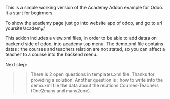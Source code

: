 This is a simple working version of the Academy Addon example for Odoo. It a start for beginners.

To show the academy page just go into website app of odoo, and go to url yoursite/academy/

This addon includes a view.xml files, in order to be able to add datas on backend side of odoo, into academy top menu.
The demo.xml file contains datas : the courses and teachers relation are not stated, so you can affect a teacher to a course into the backend menu.

Next step:
>> There is 2 open questions in templates.xml file. Thanks for providing a solution.
>> Another question is : how to write into the demo.xml file the data about the relations Courses-Teachers (One2many and many2one).

